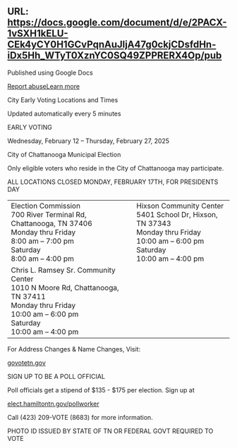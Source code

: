 URL: https://docs.google.com/document/d/e/2PACX-1vSXH1kELU-CEk4yCY0H1GCvPqnAuJljA47g0ckjCDsfdHn-iDx5Hh_WTyT0XznYC0SQ49ZPPRERX4Op/pub
---
Published using Google Docs

[Report abuse](//drive.google.com/abuse?id=AKkXjoyndTesPAThnLBM5Hm6q2xEQ0HvWu7Bi_g6My90fhZNBxc1yw6yIHxwMWQDe86oXmBIJDRDZCCdsrgi63c:0&docurl=https://docs.google.com/document/d/e/2PACX-1vSXH1kELU-CEk4yCY0H1GCvPqnAuJljA47g0ckjCDsfdHn-iDx5Hh_WTyT0XznYC0SQ49ZPPRERX4Op/pub)[Learn more](https://support.google.com/docs/answer/183965 "Learn more")

City Early Voting Locations and Times

Updated automatically every 5 minutes

EARLY VOTING

Wednesday, February 12 – Thursday, February 27, 2025

City of Chattanooga Municipal Election

Only eligible voters who reside in the City of Chattanooga may participate.

ALL LOCATIONS CLOSED MONDAY, FEBRUARY 17TH, FOR PRESIDENTS DAY

|     |     |
| --- | --- |
| Election Commission<br>700 River Terminal Rd, Chattanooga, TN 37406<br>Monday thru Friday<br>8:00 am – 7:00 pm<br>Saturday<br>8:00 am – 4:00 pm | Hixson Community Center<br>5401 School Dr, Hixson, TN 37343<br>Monday thru Friday<br>10:00 am – 6:00 pm<br>Saturday<br>10:00 am – 4:00 pm |
| Chris L. Ramsey Sr. Community Center<br>1010 N Moore Rd, Chattanooga, TN 37411<br>Monday thru Friday<br>10:00 am – 6:00 pm<br>Saturday<br>10:00 am – 4:00 pm |  |

For Address Changes & Name Changes, Visit:

[govotetn.gov](https://www.google.com/url?q=http://govotetn.gov&sa=D&source=editors&ust=1737002752895652&usg=AOvVaw32KHL762ec-iWnJ4XomGIQ)

SIGN UP TO BE A POLL OFFICIAL

Poll officials get a stipend of $135 - $175 per election. Sign up at

[elect.hamiltontn.gov/pollworker](https://www.google.com/url?q=http://elect.hamiltontn.gov/pollworker&sa=D&source=editors&ust=1737002752896087&usg=AOvVaw2WAbTwkUPOVdLbEA13RhNE)

Call (423) 209-VOTE (8683) for more information.

PHOTO ID ISSUED BY STATE OF TN OR FEDERAL GOVT REQUIRED TO VOTE
